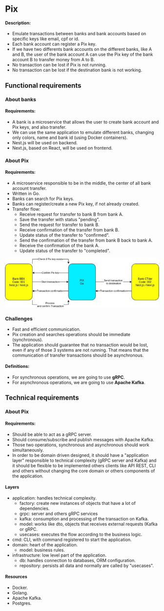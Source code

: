 # Pix

#### Description:
- Emulate transactions between banks and bank accounts based on specific keys like email, cpf or id.
- Each bank account can register a Pix key.
- If we have two differents bank accounts on the different banks, like A and B, the user of the bank account A can use the Pix key of the bank account B to transfer money from A to B.
- No transaction can be lost if Pix is not running.
- No transaction can be lost if the destination bank is not working.

## Functional requirements

### About banks

#### Requirements:
- A bank is a microservice that allows the user to create bank account and Pix keys, and also transfer.
- We can use the same application to emulate different banks, changing only colors, name and bank id (using Docker containers).
- Nest.js will be used on backend.
- Next.js, based on React, will be used on frontend.

### About Pix

#### Requirements:
- A microservice responsible to be in the middle, the center of all bank account transfer.
- Written in Go.
- Banks can search for Pix keys.
- Banks can register/create a new Pix key, if not already created.
- Transfer flow:
  - Receive request for transfer to bank B from bank A.
  - Save the transfer with status "pending".
  - Send the request for transfer to bank B.
  - Receive confirmation of the transfer from bank B.
  - Update status of the transfer to "confirmed".
  - Send the confirmation of the transfer from bank B back to bank A.
  - Receive the confirmation of the bank A.
  - Update status of the transfer to "completed". 
  
![Pix flow](/docs/pix.jpg "Pix flow")

### Challenges

- Fast and efficient communication.
- Pix creation and searches operations should be immediate (synchronous).
- The application should guarantee that no transaction would be lost, even if any of those 3 systems are not running. That means that the communication of transfer transactions should be asynchronous.


#### Definitions:
- For synchronous operations, we are going to use **gRPC**.
- For asynchronous operations, we are going to use **Apache Kafka**.

## Technical requirements

### About Pix

#### Requirements:
- Should be able to act as a gRPC server.
- Should consume/subscribe and publish messages with Apache Kafka.
- Those two operations, synchronous and asynchronous should work simultaneously.
- In order to be domain driven designed, it should have a "application layer" responsible to technical complexity (gRPC server and Kafka) and it should be flexible to be implemented others clients like API REST, CLI and others without changing the core domain or others components of the application.

#### Layers

- application: handles technical complexity.
  - factory: create new instances of objects that have a lot of dependencies.
  - grpc: server and others gRPC services
  - kafka: consumption and processing of the transaction on Kafka.
  - model: works like dto, objects that receives external requests (Kafka or gRPC.
  - usecases: executes the flow according to the business logic.
- cmd: CLI, with command registered to start the application.
- domain: heart of the application.
  - model: business rules.
- infrastructure: low level part of the application.
  - db: handles connection to databases, ORM configuration.
  - repository: persists all data and normally are called by "usecases".

#### Resources

- Docker.
- Golang.
- Apache Kafka.
- Postgres.
